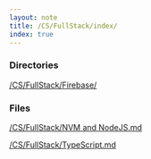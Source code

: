 ```yaml
---
layout: note
title: /CS/FullStack/index/
index: true
---
```

<h3>Directories</h3>

<a href='/note/CS/FullStack/Firebase/index/'>/CS/FullStack/Firebase/</a>

<h3>Files</h3>

<a href='/note/CS/FullStack/NVM%20and%20NodeJS/'>/CS/FullStack/NVM and NodeJS.md</a>

<a href='/note/CS/FullStack/TypeScript/'>/CS/FullStack/TypeScript.md</a>

